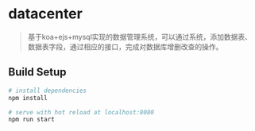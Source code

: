 # datacenter
> 基于koa+ejs+mysql实现的数据管理系统，可以通过系统，添加数据表、数据表字段，通过相应的接口，完成对数据库增删改查的操作。

## Build Setup

``` bash
# install dependencies
npm install

# serve with hot reload at localhost:8080
npm run start
```

